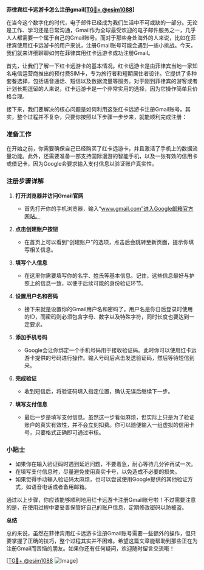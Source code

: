 **菲律宾红卡远游卡怎么注册gmail[[TG💪+ @esim1088](https://t.me/s/esim1088)]**

在当今这个数字化的时代，电子邮件已经成为我们生活中不可或缺的一部分。无论是工作、学习还是日常沟通，Gmail作为全球最受欢迎的电子邮件服务之一，几乎人人都需要一个属于自己的Gmail账号。而对于那些身处海外的人来说，比如在菲律宾使用红卡远游卡的用户来说，注册Gmail账号可能会遇到一些小挑战。今天，我们就来详细聊聊如何在菲律宾用红卡远游卡成功注册Gmail。

首先，让我们了解一下红卡远游卡的基本情况。红卡远游卡是由菲律宾当地一家知名电信运营商推出的预付费SIM卡，专为旅行者和短期居住者设计。它提供了多种套餐选择，包括语音通话、短信以及数据流量等服务。对于刚到菲律宾的游客或者计划长期逗留的人来说，红卡远游卡是一个非常实用的选择，因为它操作简单且价格合理。

接下来，我们要解决的核心问题是如何利用这张红卡远游卡注册Gmail账号。其实，整个过程并不复杂，只要你按照以下步骤一步步来，就能顺利完成注册：

### 准备工作

在开始之前，你需要确保自己已经购买了红卡远游卡，并且激活了手机上的数据流量功能。此外，还需要准备一部支持国际漫游的智能手机，以及一张有效的信用卡或借记卡，因为Google会要求输入支付信息以验证账户真实性。

### 注册步骤详解

1. **打开浏览器并访问Gmail官网**
   - 首先打开你的手机浏览器，输入“www.gmail.com”进入Google邮箱官方网站。
   
2. **点击创建账户按钮**
   - 在首页上可以看到“创建账户”的选项，点击后会跳转至新页面，提示你填写相关信息。

3. **填写个人信息**
   - 在这里你需要填写你的名字、姓氏等基本信息。记住，这些信息最好与护照上的信息一致，以便于后续可能的身份验证环节。
   
4. **设置用户名和密码**
   - 接下来就是设置你的Gmail用户名和密码了。用户名是你日后登录时使用的ID，而密码则必须包含字母、数字以及特殊字符，同时长度也要达到一定要求。

5. **添加手机号码**
   - Google会让你绑定一个手机号码用于接收验证码。此时你可以使用红卡远游卡提供的号码进行操作。输入号码后点击发送验证码，然后等待短信到来。

6. **完成验证**
   - 收到短信后，将验证码填入指定位置，确认无误后继续下一步。

7. **填写支付信息**
   - 最后一步是填写支付信息。虽然这一步看似麻烦，但实际上只是为了验证账户的真实有效性，并不会立刻扣费。你可以随便输入一组虚拟的信用卡号，只要格式正确即可通过审核。

### 小贴士

- 如果你在输入验证码时遇到延迟问题，不要着急，耐心等待几分钟再试一次。
- 在填写支付信息时，尽量避免使用真实卡号，以免造成不必要的损失。
- 如果觉得手动输入验证码太麻烦，也可以尝试使用Google提供的其他验证方式，如语音电话或者备用邮箱。

通过以上步骤，你应该能够顺利地用红卡远游卡注册Gmail账号啦！不过需要注意的是，在使用过程中要妥善保管好自己的账户信息，定期修改密码以防被盗。

**总结**

总的来说，虽然在菲律宾用红卡远游卡注册Gmail账号需要一些额外的操作，但只要掌握了正确的技巧，整个过程其实并不困难。希望这篇文章能帮助到那些正在为注册Gmail而苦恼的朋友。如果你还有任何疑问，欢迎随时留言交流哦！

[[TG💪+ @esim1088](https://t.me/s/esim1088) ![Image](https://i.postimg.cc/4NQfJmqS/Snipaste-2025-05-13-00-14-12.png)]